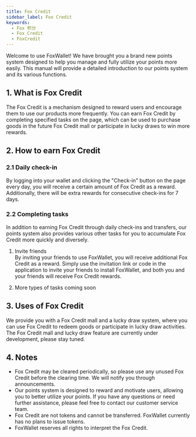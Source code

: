 ```yaml
---
title: Fox Credit
sidebar_label: Fox Credit
keywords:
  - Fox 积分
  - Fox Credit
  - FoxCredit
---
```


Welcome to use FoxWallet! We have brought you a brand new points system designed to help you manage and fully utilize your points more easily. This manual will provide a detailed introduction to our points system and its various functions.

## 1. What is Fox Credit
The Fox Credit is a mechanism designed to reward users and encourage them to use our products more frequently. You can earn Fox Credit by completing specified tasks on the page, which can be used to purchase goods in the future Fox Credit mall or participate in lucky draws to win more rewards.

## 2. How to earn Fox Credit
### 2.1 Daily check-in
By logging into your wallet and clicking the "Check-in" button on the page every day, you will receive a certain amount of Fox Credit as a reward. Additionally, there will be extra rewards for consecutive check-ins for 7 days.

### 2.2 Completing tasks
In addition to earning Fox Credit through daily check-ins and transfers, our points system also provides various other tasks for you to accumulate Fox Credit more quickly and diversely.

1. Invite friends  
By inviting your friends to use FoxWallet, you will receive additional Fox Credit as a reward. Simply use the invitation link or code in the application to invite your friends to install FoxWallet, and both you and your friends will receive Fox Credit rewards.

2. More types of tasks coming soon

## 3. Uses of Fox Credit
We provide you with a Fox Credit mall and a lucky draw system, where you can use Fox Credit to redeem goods or participate in lucky draw activities.
The Fox Credit mall and lucky draw feature are currently under development, please stay tuned.

## 4. Notes
* Fox Credit may be cleared periodically, so please use any unused Fox Credit before the clearing time. We will notify you through announcements.
* Our points system is designed to reward and motivate users, allowing you to better utilize your points. If you have any questions or need further assistance, please feel free to contact our customer service team.
* Fox Credit are not tokens and cannot be transferred. FoxWallet currently has no plans to issue tokens.
* FoxWallet reserves all rights to interpret the Fox Credit.
